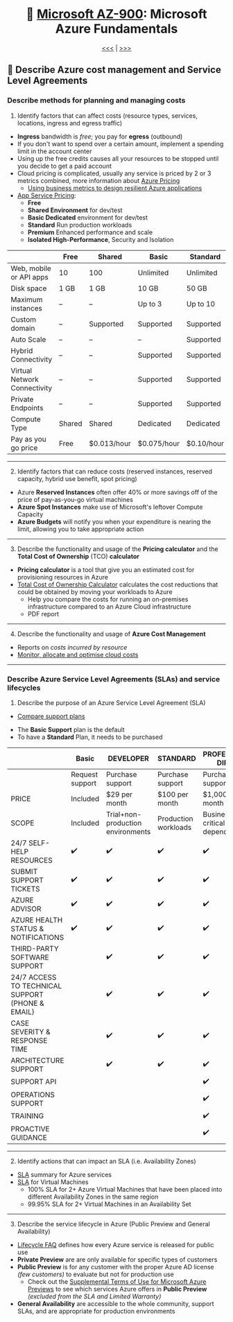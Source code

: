 <div align="center">
      
# 🧱 [Microsoft AZ-900](az-900-index.md): Microsoft Azure Fundamentals
      
[<<<](az-900-part5.md) | [>>>](az-900-part1.md)
      
</div>


## 🤑 Describe **Azure cost management** and **Service Level Agreements**

### Describe methods for planning and managing costs
1. Identify factors that can affect costs (resource types, services, locations, ingress and egress traffic)
+ **Ingress** bandwidth is _free_; you pay for **egress** (outbound)
+ If you don't want to spend over a certain amount, implement a spending limit in the account center
+ Using up the free credits causes all your resources to be stopped until you decide to get a paid account
+ Cloud pricing is complicated, usually any service is priced by 2 or 3 metrics combined, more information about [Azure Pricing](https://azure.microsoft.com/en-in/pricing/#product-pricing)
  + [Using business metrics to design resilient Azure applications](https://learn.microsoft.com/en-us/azure/architecture/framework/resiliency/business-metrics#understand-service-levelagreements)
+ [App Service Pricing](https://azure.microsoft.com/en-in/pricing/details/app-service/windows/):
    - **Free**
    - **Shared Environment** for dev/test
    - **Basic Dedicated** environment for dev/test
    - **Standard** Run production workloads
    - **Premium** Enhanced performance and scale
    - **Isolated High-Performance**, Security and Isolation


|                              | Free   | Shared      | Basic       | Standard   | Premium    | Isolated   |
|------------------------------|--------|-------------|-------------|------------|------------|------------|
| Web, mobile or API apps      | 10     | 100         | Unlimited   | Unlimited  | Unlimited  | Unlimited  |
| Disk space                   | 1 GB   | 1 GB        | 10 GB       | 50 GB      | 250 GB     | 1 TB       |
| Maximum instances            | –      | –           | Up to 3     | Up to 10   | Up to 30   | Up to 100  |
| Custom domain                | –      | Supported   | Supported   | Supported  | Supported  | Supported  |
| Auto Scale                   | –      | –           | –           | Supported  | Supported  | Supported  |
| Hybrid Connectivity          | –      | –           | Supported   | Supported  | Supported  | Supported  |
| Virtual Network Connectivity | –      | –           | Supported   | Supported  | Supported  | Supported  |
| Private Endpoints            | –      | –           | Supported   | Supported  | Supported  | Supported  |
| Compute Type                 | Shared | Shared      | Dedicated   | Dedicated  | Dedicated  | Isolated   |
| Pay as you go price          | Free   | $0.013/hour | $0.075/hour | $0.10/hour | $0.20/hour | $0.40/hour |


- - -

2. Identify factors that can reduce costs (reserved instances, reserved capacity, hybrid use benefit, spot pricing)
+ Azure **Reserved Instances** often offer 40% or more savings off of the price of pay-as-you-go virtual machines
+ **Azure Spot Instances** make use of Microsoft's leftover Compute Capacity
+ **Azure Budgets** will notify you when your expenditure is nearing the limit, allowing you to take appropriate action



- - -

3. Describe the functionality and usage of the **Pricing calculator** and the **Total Cost of Ownership** (TCO) **calculator**
+ **Pricing calculator** is a tool that give you an estimated cost for provisioning resources in Azure
+ [Total Cost of Ownership Calculator](https://azure.microsoft.com/en-in/pricing/tco/calculator/) calculates the cost reductions that could be obtained by moving your workloads to Azure
  - Help you compare the costs for running an on-premises infrastructure compared to an Azure Cloud infrastructure
  - PDF report

- - -

4. Describe the functionality and usage of **Azure Cost Management**
+ Reports on _costs incurred by resource_
+ [Monitor, allocate and optimise cloud costs](https://learn.microsoft.com/en-us/training/modules/analyze-costs-create-budgets-azure-cost-management/?WT.mc_id=AZ-MVP-5003556)

- - -

### Describe Azure Service Level Agreements (SLAs) and service lifecycles
1. Describe the purpose of an Azure Service Level Agreement (SLA)
- [Compare support plans](https://azure.microsoft.com/en-us/support/plans/)
+ The **Basic Support** plan is the default
+ To have a **Standard** Plan, it needs to be purchased

      
|                                                  | **Basic**       | **DEVELOPER**                     | **STANDARD**          | **PROFESSIONAL DIRECT**      |
|--------------------------------------------------|-----------------|-----------------------------------|-----------------------|------------------------------|
|                                                  | Request support | Purchase support                  | Purchase support      | Purchase support             |
| PRICE                                            | Included        | $29 per month	               | $100 per month        | $1,000 per month             |
| SCOPE                                            | Included        | Trial+non-production environments | Production workloads  | Business-critical dependence |
| 24/7 SELF-HELP RESOURCES                         | ✔️             | ✔️                                | ✔️                    | ✔️                          |
| SUBMIT SUPPORT TICKETS                           | ✔️             | ✔️                                | ✔️                    | ✔️                          |
| AZURE ADVISOR                                    | ✔️             | ✔️                                | ✔️                    | ✔️                          |
| AZURE HEALTH STATUS & NOTIFICATIONS              | ✔️             | ✔️                                | ✔️                    | ✔️                          |
| THIRD-PARTY SOFTWARE SUPPORT                     |                | ✔️                                | ✔️                    | ✔️                          |
| 24/7 ACCESS TO TECHNICAL SUPPORT (PHONE & EMAIL) |                | ✔️                                | ✔️                    | ✔️                          |
| CASE SEVERITY & RESPONSE TIME                    |                | ✔️                                | ✔️                    | ✔️                          |
| ARCHITECTURE SUPPORT                             |                | ✔️                                | ✔️                    | ✔️                          |
| SUPPORT API                                      |                |                                    |                       | ✔️                          |
| OPERATIONS SUPPORT                               |                |                                    |                       | ✔️                          |
| TRAINING                                         |                |                                    |                       | ✔️                          |
| PROACTIVE GUIDANCE                               |                |                                    |                       | ✔️                          |




- - -

2. Identify actions that can impact an SLA (i.e. Availability Zones)
+ [SLA](https://azure.microsoft.com/en-gb/support/legal/sla/summary/) summary for Azure services
+ [SLA](https://azure.microsoft.com/en-us/support/legal/sla/virtual-machines/v1_9/) for Virtual Machines
  - 100% SLA for 2+ Azure Virtual Machines that have been placed into different Availability Zones in the same region
  - 99.95% SLA for 2+ Virtual Machines in an Availability Set

- - -

3. Describe the service lifecycle in Azure (Public Preview and General Availability)
+ [Lifecycle FAQ](https://learn.microsoft.com/en-us/lifecycle/faq/azure?WT.mc_id=AZ-MVP-5003556) defines how every Azure service is released for public use
+ **Private Preview** are are only available for specific types of customers
+ **Public Preview** is for any customer with the proper Azure AD license _(few customers)_ to evaluate but not for production use
  + Check out the [Supplemental Terms of Use for Microsoft Azure Previews](https://azure.microsoft.com/en-us/support/legal/preview-supplemental-terms/) to see which services Azure offers in **Public Preview** _(excluded from the SLA and Limited Warranty)_
+ **General Availability** are accessible to the whole community, support SLAs, and are appropriate for production environments

